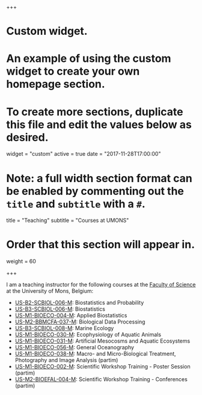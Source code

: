 +++
# Custom widget.
# An example of using the custom widget to create your own homepage section.
# To create more sections, duplicate this file and edit the values below as desired.
widget = "custom"
active = true
date = "2017-11-28T17:00:00"

# Note: a full width section format can be enabled by commenting out the `title` and `subtitle` with a `#`.
title = "Teaching"
subtitle = "Courses at UMONS"

# Order that this section will appear in.
weight = 60

+++

I am a teaching instructor for the following courses at the [Faculty of Science](http://portail.umons.ac.be/fr/universite/facultes/fs/enseignement/pages/pde_fs.aspx) at the University of Mons, Belgium:

- [US-B2-SCBIOL-006-M](http://applications.umons.ac.be/web/en/pde/2017-2018/ue/US-B2-SCBIOL-006-M.htm): Biostatistics and Probability
- [US-B3-SCBIOL-006-M](http://applications.umons.ac.be/web/en/pde/2017-2018/ue/US-B3-SCBIOL-006-M.htm): Biostatistics
- [US-M1-BIOECO-004-M](http://applications.umons.ac.be/web/en/pde/2017-2018/ue/US-M1-BIOECO-004-M.htm): Applied Biostatistics
- [US-M2-BBMCFA-037-M](http://applications.umons.ac.be/web/en/pde/2017-2018/ue/US-M2-BBMCFA-037-M.htm): Biological Data Processing
- [US-B3-SCBIOL-008-M](http://applications.umons.ac.be/web/en/pde/2017-2018/ue/US-B3-SCBIOL-008-M.htm): Marine Ecology
- [US-M1-BIOECO-030-M](http://applications.umons.ac.be/web/en/pde/2017-2018/ue/US-M1-BIOECO-030-M.htm): Ecophysiology of Aquatic Animals
- [US-M1-BIOECO-031-M](http://applications.umons.ac.be/web/en/pde/2017-2018/ue/US-M1-BIOECO-031-M.htm): Artificial Mesocosms and Aquatic Ecosystems
- [US-M1-BIOECO-056-M](http://applications.umons.ac.be/web/en/pde/2017-2018/ue/US-M1-BIOECO-056-M.htm): General Oceanography
- [US-M1-BIOECO-038-M](http://applications.umons.ac.be/web/en/pde/2017-2018/ue/US-M1-BIOECO-038-M.htm): Macro- and Micro-Biological Treatment, Photography and Image Analysis (partim)
- [US-M1-BIOECO-002-M](http://applications.umons.ac.be/web/en/pde/2017-2018/ue/US-M1-BIOECO-002-M.htm): Scientific Workshop Training - Poster Session (partim)
- [US-M2-BIOEFAL-004-M](http://applications.umons.ac.be/web/en/pde/2017-2018/ue/US-M2-BIOEFA-004-M.htm): Scientific Workshop Training - Conferences (partim)

